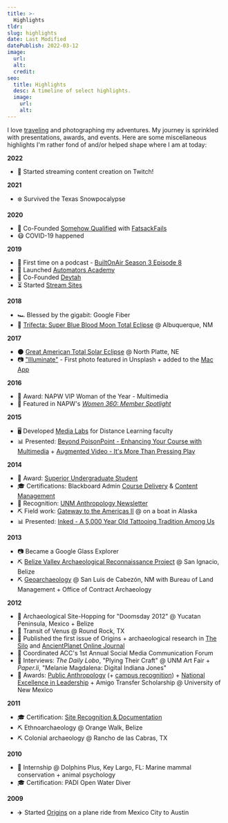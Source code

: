 ```yaml
---
title: >-
  Highlights
tldr: 
slug: highlights
date: Last Modified
datePublish: 2022-03-12
image:
  url:
  alt: 
  credit: 
seo:
  title: Highlights
  desc: A timeline of select highlights.
  image: 
    url:
    alt:
---
```


I love [traveling](https://nomadlist.com/@m2creates/) and photographing my adventures. My journey is sprinkled with presentations, awards, and events. Here are some miscellaneous highlights I'm rather fond of and/or helped shape where I am at today:

**2022**

- 🦄 Started streaming content creation on Twitch!

**2021**

- ❄️ Survived the Texas Snowpocalypse

**2020**

- 🎉 Co-Founded [Somehow Qualified](https://somehowqualified.com/) with [FatsackFails](https://fatsackfails.com/)
- 😷 COVID-19 happened

**2019**

- 📣 First time on a podcast - [BuiltOnAir Season 3 Episode 8](https://builtonair.com/builtonair-s03e08-melanie-magdalena-digital-consultant/)
- 🚀 Launched [Automators Academy](https://automators.academy)
- 🎉 Co-Founded [Deytah](https://deytah.io)
- ⏳ Started [Stream Sites](https://streamsites.xyz/)

**2018**

- 🏎 Blessed by the gigabit: Google Fiber
- 🌙 [Trifecta: Super Blue Blood Moon Total Eclipse](https://unsplash.com/photos/qfW2R0n6CfY) @ Albuquerque, NM

**2017**

- 🌑 [Great American Total Solar Eclipse](https://unsplash.com/photos/Xi2JSoG4-aw) @ North Platte, NE
- 📷 ["Illuminate"](https://unsplash.com/photos/KpBAYMNf9Tw) - First photo featured in Unsplash + added to the [Mac App](https://unsplash.com/wallpaper#mac-app)

**2016**

- 🏅 Award: NAPW VIP Woman of the Year - Multimedia
- 📣 Featured in NAPW's [*Women 360: Member Spotlight*](http://blog.napw.com/april-13-2016-member-spotlight/#melanie?ref=m2/)

**2015**

- 🖥 Developed [Media Labs](http://cnmmedialabs.weebly.com/) for Distance Learning faculty
- 📊 Presented: [Beyond PoisonPoint - Enhancing Your Course with Multimedia](https://docs.google.com/presentation/d/1xGeghGaBP0TooMFLBO3OZxNneyJTJZBuNfscouBBuhw/pub?start=false&loop=false&delayms=60000&slide=id.ga29e59d1f_0_1419) + [Augmented Video - It's More Than Pressing Play](https://docs.google.com/presentation/d/13YfJ_E2To6QcvksQtz3snkbjVf2COsilOvHtlHQHm_Y/pub?start=false&loop=false&delayms=60000&slide=id.g35f391192_00)

**2014**

- 🏅 Award: [Superior Undergraduate Student](https://drive.google.com/open?id=18iirwcGHhl91vIKZeZ8vKaKpoMTE8QP4)
- 🎓 Certifications: Blackboard Admin [Course Delivery](https://drive.google.com/open?id=1ALOu9Z5oR869yPEXV98WC_ztdo4RF6OX) & [Content Management](https://drive.google.com/open?id=1xo73wPyonQJ80f8eWxZfsuVu1JoRplPO)
- 📣 Recognition: [UNM Anthropology Newsletter](https://drive.google.com/open?id=1oA4i8qm8yMKNKRTZN9WCV5vAqKz5ggyw)
- ⛏ Field work: [Gateway to the Americas II](https://www.nsf.gov/awardsearch/showAward?AWD_ID=1108367) @ on a boat in Alaska
- 📊 Presented: [Inked - A 5,000 Year Old Tattooing Tradition Among Us](https://www.youtube.com/watch?v=BtWwCWsGrjY)

**2013**

- 📷 Became a Google Glass Explorer
- ⛏ [Belize Valley Archaeological Reconnaissance Project](https://drive.google.com/open?id=1Aytwf_SxLljI4X1DTlONu36_7Mj22PJd) @ San Ignacio, Belize
- ⛏ [Geoarchaeology](https://drive.google.com/open?id=1QiGvJPrs6EhKoFV1I19h1WekBeZBIbuw) @ San Luis de Cabezón, NM with Bureau of Land Management + Office of Contract Archaeology

**2012**

- 🎒 Archaeological Site-Hopping for "Doomsday 2012" @ Yucatan Peninsula, Mexico + Belize
- 🔭 Transit of Venus @ Round Rock, TX
- 📖 Published the first issue of Origins + archaeological research in [The Silo](https://drive.google.com/open?id=1M_AnkZwVMGHtMyWK8DppgLErJVlz-nhD) and [AncientPlanet Online Journal](https://drive.google.com/open?id=18jwKkTUAg1NPTUJb3SHcEhn6a16Hrmca)
- 🎪 Coordinated ACC's 1st Annual Social Media Communication Forum
- 📣 Interviews: *The Daily Lobo*, "Plying Their Craft" @ UNM Art Fair + *Paper.li*, "Melanie Magdalena: Digital Indiana Jones"
- 🏅 Awards: [Public Anthropology](https://drive.google.com/open?id=1u6e6c8Lwon9mzuPHBT6ekGvoRjSHlLII) (+ [campus recognition](http://news.unm.edu/news/unm-anthropology-students-recognized?ref=m2/)) + [National Excellence in Leadership](https://drive.google.com/open?id=10rXl4QXk3krzwhYs1j7PwxRS7iOOTzJZ) + Amigo Transfer Scholarship @ University of New Mexico

**2011**

- 🎓 Certification: [Site Recognition & Documentation](https://drive.google.com/open?id=1nJgA8iqOJPyd_Z39gos8JxhTwFCavX_R)
- ⛏ Ethnoarchaeology @ Orange Walk, Belize
- ⛏ Colonial archaeology @ Rancho de las Cabras, TX

**2010**

- 🐬 Internship @ Dolphins Plus, Key Largo, FL: Marine mammal conservation + animal psychology
- 🎓 Certification: PADI Open Water Diver

**2009**

- ✈️ Started [Origins](https://knowyourorigins.org) on a plane ride from Mexico City to Austin
